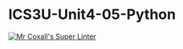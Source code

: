 # ICS3U-Unit4-05-Python

[![Mr Coxall's Super Linter](https://github.com/Cameron-Diedrich/ICS3U-Unit4-05-Python/workflows/Mr%20Coxall's%20Super%20Linter/badge.svg)](https://github.com/Cameron-Diedrich/ICS3U-Unit4-05-Python/actions/)
